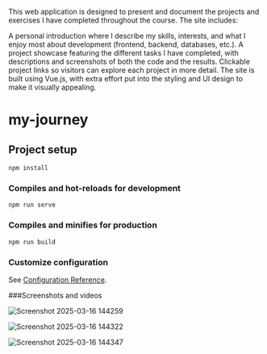 This web application is designed to present and document the projects and exercises I have completed throughout the course. The site includes:

A personal introduction where I describe my skills, interests, and what I enjoy most about development (frontend, backend, databases, etc.).
A project showcase featuring the different tasks I have completed, with descriptions and screenshots of both the code and the results.
Clickable project links so visitors can explore each project in more detail.
The site is built using Vue.js, with extra effort put into the styling and UI design to make it visually appealing.
# my-journey

## Project setup
```
npm install
```

### Compiles and hot-reloads for development
```
npm run serve
```

### Compiles and minifies for production
```
npm run build
```

### Customize configuration
See [Configuration Reference](https://cli.vuejs.org/config/).

###Screenshots and videos

![Screenshot 2025-03-16 144259](https://github.com/user-attachments/assets/0f3bebcb-ee30-4cad-babb-4ad33ac4a8cf)

![Screenshot 2025-03-16 144322](https://github.com/user-attachments/assets/165203bd-4a38-46dc-9300-5ce254ef5b82)

![Screenshot 2025-03-16 144347](https://github.com/user-attachments/assets/cc1ab0e6-12c7-4895-832b-ed4747380f20)






